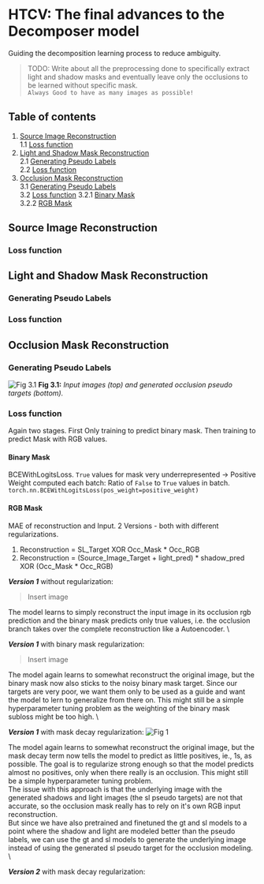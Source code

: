 # HTCV: The final advances to the Decomposer model

Guiding the decomposition learning process to reduce ambiguity.

> TODO: Write about all the preprocessing done to specifically extract light and shadow masks and eventually leave only the occlusions to be learned without specific mask. \
```Always Good to have as many images as possible!```

## Table of contents
1. [Source Image Reconstruction ](#source-image-reconstruction) \
1.1 [Loss function](#loss-function)
2. [Light and Shadow Mask Reconstruction](#light-and-shadow-mask-reconstruction) \
2.1 [Generating Pseudo Labels](#generating-pseudo-labels) \
2.2 [Loss function](#loss-function)
3. [Occlusion Mask Reconstruction](#occlusion-mask-reconstruction) \
3.1 [Generating Pseudo Labels](#generating-pseudo-labels) \
3.2 [Loss function](#loss-function)
3.2.1 [Binary Mask](#binary-mask) \
3.2.2 [RGB Mask](#rgb-mask)

## Source Image Reconstruction
### Loss function

## Light and Shadow Mask Reconstruction
### Generating Pseudo Labels
### Loss function

## Occlusion Mask Reconstruction
### Generating Pseudo Labels

![Fig 3.1](figures/3-Advanced_Decomposition_Learning/Occ_input_and_target.png)
**Fig 3.1:** *Input images (top) and generated occlusion pseudo targets (bottom).*
### Loss function
Again two stages. First Only training to predict binary mask. Then training to predict Mask with RGB values.

#### Binary Mask
BCEWithLogitsLoss. ```True``` values for mask very underrepresented -> Positive Weight computed each batch: Ratio of ```False``` to ```True``` values in batch. \
```torch.nn.BCEWithLogitsLoss(pos_weight=positive_weight)```
#### RGB Mask
MAE of reconstruction and Input. 2 Versions - both with different regularizations.
1. Reconstruction = SL_Target XOR Occ_Mask * Occ_RGB
2. Reconstruction = (Source_Image_Target + light_pred) * shadow_pred XOR (Occ_Mask * Occ_RGB)

***Version 1*** without regularization:
> Insert image

The model learns to simply reconstruct the input image in its occlusion rgb prediction and the binary mask predicts only true values, i.e. the occlusion branch takes over the complete reconstruction like a Autoencoder. \

***Version 1*** with binary mask regularization:
> Insert image

The model again learns to somewhat reconstruct the original image, but the binary mask now also sticks to the noisy binary mask target. Since our targets are very poor, we want them only to be used as a guide and want the model to lern to generalize from there on. This might still be a simple hyperparameter tuning problem as the weighting of the binary mask subloss might be too high. \

***Version 1*** with mask decay regularization:
![Fig 1](figures/3-Advanced_Decomposition_Learning/Occ_pretraining_V1_w_md.png)

The model again learns to somewhat reconstruct the original image, but the mask decay term now tells the model to predict as little positives, ie., 1s, as possible. The goal is to regularize strong enough so that the model predicts almost no positives, only when there really is an occlusion. This might still be a simple hyperparameter tuning problem. \
The issue with this approach is that the underlying image with the generated shadows and light images (the sl pseudo targets) are not that accurate, so the occlusion mask really has to rely on it's own RGB input reconstruction. \
But since we have also pretrained and finetuned the gt and sl models to a point where the shadow and light are modeled better than the pseudo labels, we can use the gt and sl models to generate the underlying image instead of using the generated sl pseudo target for the occlusion modeling. \

***Version 2*** with mask decay regularization: